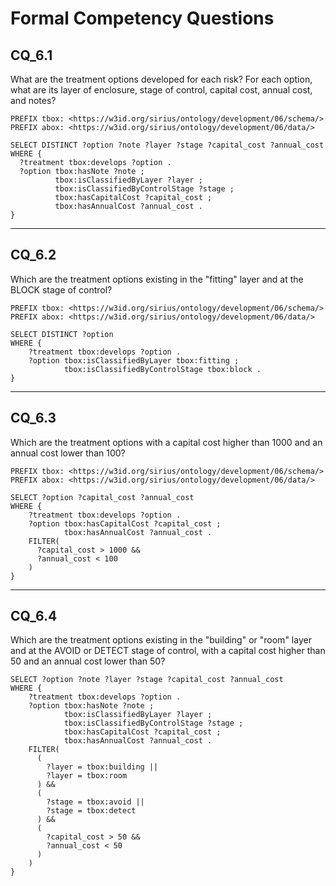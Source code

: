 # Formal Competency Questions
## CQ_6.1
What are the treatment options developed for each risk? For each option, what are its layer of enclosure, stage of control, capital cost, annual cost, and notes?

```SPARQL
PREFIX tbox: <https://w3id.org/sirius/ontology/development/06/schema/>
PREFIX abox: <https://w3id.org/sirius/ontology/development/06/data/>

SELECT DISTINCT ?option ?note ?layer ?stage ?capital_cost ?annual_cost
WHERE {
  ?treatment tbox:develops ?option .
  ?option tbox:hasNote ?note ;
          tbox:isClassifiedByLayer ?layer ;
          tbox:isClassifiedByControlStage ?stage ;
          tbox:hasCapitalCost ?capital_cost ;
          tbox:hasAnnualCost ?annual_cost .
}
```

***

## CQ_6.2
Which are the treatment options existing in the "fitting" layer and at the BLOCK stage of control?

```SPARQL
PREFIX tbox: <https://w3id.org/sirius/ontology/development/06/schema/>
PREFIX abox: <https://w3id.org/sirius/ontology/development/06/data/>

SELECT DISTINCT ?option
WHERE {
    ?treatment tbox:develops ?option .
    ?option tbox:isClassifiedByLayer tbox:fitting ;
            tbox:isClassifiedByControlStage tbox:block .
}
```

***

## CQ_6.3
Which are the treatment options with a capital cost higher than 1000 and an annual cost lower than 100?

```SPARQL
PREFIX tbox: <https://w3id.org/sirius/ontology/development/06/schema/>
PREFIX abox: <https://w3id.org/sirius/ontology/development/06/data/>

SELECT ?option ?capital_cost ?annual_cost
WHERE {
    ?treatment tbox:develops ?option .
    ?option tbox:hasCapitalCost ?capital_cost ;
            tbox:hasAnnualCost ?annual_cost .
    FILTER(
      ?capital_cost > 1000 &&
      ?annual_cost < 100
    )
}
```

***

## CQ_6.4
Which are the treatment options existing in the "building" or "room" layer and at the AVOID or DETECT stage of control, with a capital cost higher than 50 and an annual cost lower than 50?

```SPARQL
SELECT ?option ?note ?layer ?stage ?capital_cost ?annual_cost
WHERE {
    ?treatment tbox:develops ?option .
    ?option tbox:hasNote ?note ;
            tbox:isClassifiedByLayer ?layer ;
            tbox:isClassifiedByControlStage ?stage ;
            tbox:hasCapitalCost ?capital_cost ;
            tbox:hasAnnualCost ?annual_cost .
    FILTER(
      (
        ?layer = tbox:building ||
        ?layer = tbox:room
      ) &&
      (
        ?stage = tbox:avoid ||
        ?stage = tbox:detect
      ) &&
      (
        ?capital_cost > 50 &&
        ?annual_cost < 50
      )
    )
}
```